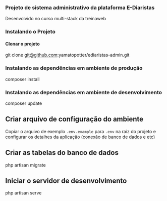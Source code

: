 ### Projeto de sistema administrativo da plataforma E-Diaristas

Desenvolvido no curso multi-stack da treinaweb

### Instalando o Projeto

#### Clonar o projeto

git clone git@github.com:yamatopotter/ediaristas-admin.git

### Instalando as dependências em ambiente de produção

composer install

### Instalando as dependências em ambiente de desenvolvimento

composer update

## Criar arquivo de configuração do ambiente

Copiar o arquivo de exemplo `.env.example` para `.env` na raiz do projeto e configurar os detalhes da aplicação (conexão de banco de dados e etc)

## Criar as tabelas do banco de dados

php artisan migrate

## Iniciar o servidor de desenvolvimento

php artisan serve